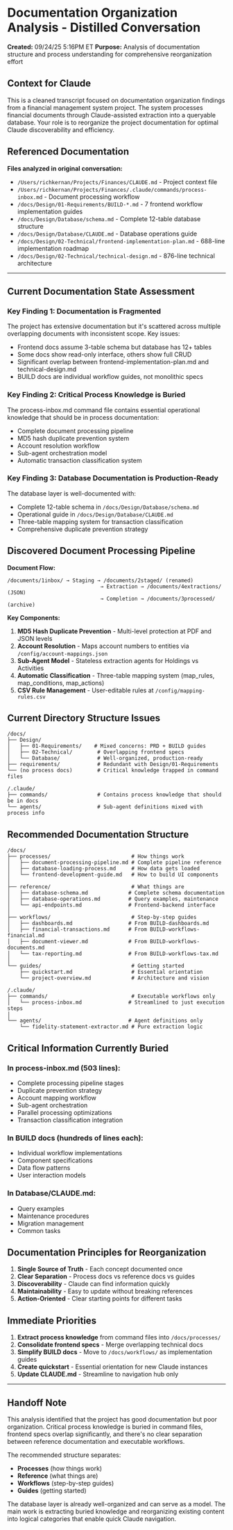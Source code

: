 # Documentation Organization Analysis - Distilled Conversation

**Created:** 09/24/25 5:16PM ET
**Purpose:** Analysis of documentation structure and process understanding for comprehensive reorganization effort

## Context for Claude

This is a cleaned transcript focused on documentation organization findings from a financial management system project. The system processes financial documents through Claude-assisted extraction into a queryable database. Your role is to reorganize the project documentation for optimal Claude discoverability and efficiency.

## Referenced Documentation

**Files analyzed in original conversation:**
- `/Users/richkernan/Projects/Finances/CLAUDE.md` - Project context file
- `/Users/richkernan/Projects/Finances/.claude/commands/process-inbox.md` - Document processing workflow
- `/docs/Design/01-Requirements/BUILD-*.md` - 7 frontend workflow implementation guides
- `/docs/Design/Database/schema.md` - Complete 12-table database structure
- `/docs/Design/Database/CLAUDE.md` - Database operations guide
- `/docs/Design/02-Technical/frontend-implementation-plan.md` - 688-line implementation roadmap
- `/docs/Design/02-Technical/technical-design.md` - 876-line technical architecture

---

## Current Documentation State Assessment

### Key Finding 1: Documentation is Fragmented
The project has extensive documentation but it's scattered across multiple overlapping documents with inconsistent scope. Key issues:
- Frontend docs assume 3-table schema but database has 12+ tables
- Some docs show read-only interface, others show full CRUD
- Significant overlap between frontend-implementation-plan.md and technical-design.md
- BUILD docs are individual workflow guides, not monolithic specs

### Key Finding 2: Critical Process Knowledge is Buried
The process-inbox.md command file contains essential operational knowledge that should be in process documentation:
- Complete document processing pipeline
- MD5 hash duplicate prevention system
- Account resolution workflow
- Sub-agent orchestration model
- Automatic transaction classification system

### Key Finding 3: Database Documentation is Production-Ready
The database layer is well-documented with:
- Complete 12-table schema in `/docs/Design/Database/schema.md`
- Operational guide in `/docs/Design/Database/CLAUDE.md`
- Three-table mapping system for transaction classification
- Comprehensive duplicate prevention strategy

## Discovered Document Processing Pipeline

**Document Flow:**
```
/documents/1inbox/ → Staging → /documents/2staged/ (renamed)
                              → Extraction → /documents/4extractions/ (JSON)
                              → Completion → /documents/3processed/ (archive)
```

**Key Components:**
1. **MD5 Hash Duplicate Prevention** - Multi-level protection at PDF and JSON levels
2. **Account Resolution** - Maps account numbers to entities via `/config/account-mappings.json`
3. **Sub-Agent Model** - Stateless extraction agents for Holdings vs Activities
4. **Automatic Classification** - Three-table mapping system (map_rules, map_conditions, map_actions)
5. **CSV Rule Management** - User-editable rules at `/config/mapping-rules.csv`

## Current Directory Structure Issues

```
/docs/
├── Design/
│   ├── 01-Requirements/    # Mixed concerns: PRD + BUILD guides
│   ├── 02-Technical/        # Overlapping frontend specs
│   └── Database/            # Well-organized, production-ready
├── requirements/            # Redundant with Design/01-Requirements
└── (no process docs)        # Critical knowledge trapped in command files

/.claude/
├── commands/                # Contains process knowledge that should be in docs
└── agents/                  # Sub-agent definitions mixed with process info
```

## Recommended Documentation Structure

```
/docs/
├── processes/                          # How things work
│   ├── document-processing-pipeline.md # Complete pipeline reference
│   ├── database-loading-process.md     # How data gets loaded
│   └── frontend-development-guide.md   # How to build UI components
│
├── reference/                          # What things are
│   ├── database-schema.md             # Complete schema documentation
│   ├── database-operations.md         # Query examples, maintenance
│   └── api-endpoints.md               # Frontend-backend interface
│
├── workflows/                          # Step-by-step guides
│   ├── dashboards.md                  # From BUILD-dashboards.md
│   ├── financial-transactions.md      # From BUILD-workflows-financial.md
│   ├── document-viewer.md             # From BUILD-workflows-documents.md
│   └── tax-reporting.md               # From BUILD-workflows-tax.md
│
└── guides/                             # Getting started
    ├── quickstart.md                   # Essential orientation
    └── project-overview.md             # Architecture and vision

/.claude/
├── commands/                           # Executable workflows only
│   └── process-inbox.md               # Streamlined to just execution steps
│
└── agents/                            # Agent definitions only
    └── fidelity-statement-extractor.md # Pure extraction logic
```

## Critical Information Currently Buried

### In process-inbox.md (503 lines):
- Complete processing pipeline stages
- Duplicate prevention strategy
- Account mapping workflow
- Sub-agent orchestration
- Parallel processing optimizations
- Transaction classification integration

### In BUILD docs (hundreds of lines each):
- Individual workflow implementations
- Component specifications
- Data flow patterns
- User interaction models

### In Database/CLAUDE.md:
- Query examples
- Maintenance procedures
- Migration management
- Common tasks

## Documentation Principles for Reorganization

1. **Single Source of Truth** - Each concept documented once
2. **Clear Separation** - Process docs vs reference docs vs guides
3. **Discoverability** - Claude can find information quickly
4. **Maintainability** - Easy to update without breaking references
5. **Action-Oriented** - Clear starting points for different tasks

## Immediate Priorities

1. **Extract process knowledge** from command files into `/docs/processes/`
2. **Consolidate frontend specs** - Merge overlapping technical docs
3. **Simplify BUILD docs** - Move to `/docs/workflows/` as implementation guides
4. **Create quickstart** - Essential orientation for new Claude instances
5. **Update CLAUDE.md** - Streamline to navigation hub only

---

## Handoff Note

This analysis identified that the project has good documentation but poor organization. Critical process knowledge is buried in command files, frontend specs overlap significantly, and there's no clear separation between reference documentation and executable workflows.

The recommended structure separates:
- **Processes** (how things work)
- **Reference** (what things are)
- **Workflows** (step-by-step guides)
- **Guides** (getting started)

The database layer is already well-organized and can serve as a model. The main work is extracting buried knowledge and reorganizing existing content into logical categories that enable quick Claude navigation.